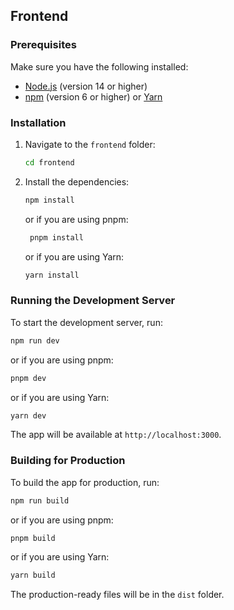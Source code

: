 ## Frontend

### Prerequisites

Make sure you have the following installed:

- [Node.js](https://nodejs.org/) (version 14 or higher)
- [npm](https://www.npmjs.com/) (version 6 or higher) or [Yarn](https://yarnpkg.com/)

### Installation

1. Navigate to the `frontend` folder:

   ```sh
   cd frontend
   ```

2. Install the dependencies:

   ```sh
   npm install
   ```

   or if you are using pnpm:

   ```sh
    pnpm install
   ```

   or if you are using Yarn:

   ```sh
   yarn install
   ```

### Running the Development Server

To start the development server, run:

```sh
npm run dev
```

or if you are using pnpm:

```sh
pnpm dev
```

or if you are using Yarn:

```sh
yarn dev
```

The app will be available at `http://localhost:3000`.

### Building for Production

To build the app for production, run:

```sh
npm run build
```

or if you are using pnpm:

```sh
pnpm build
```

or if you are using Yarn:

```sh
yarn build
```

The production-ready files will be in the `dist` folder.
